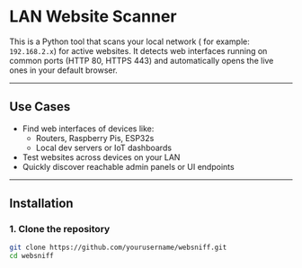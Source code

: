 # LAN Website Scanner

This is a Python tool that scans your local network ( for example: `192.168.2.x`) for active websites. It detects web interfaces running on common ports (HTTP 80, HTTPS 443) and automatically opens the live ones in your default browser.

---

## Use Cases

- Find web interfaces of devices like:
  - Routers, Raspberry Pis, ESP32s
  - Local dev servers or IoT dashboards
- Test websites across devices on your LAN
- Quickly discover reachable admin panels or UI endpoints

---

## Installation

### 1. Clone the repository

```bash
git clone https://github.com/yourusername/websniff.git
cd websniff
